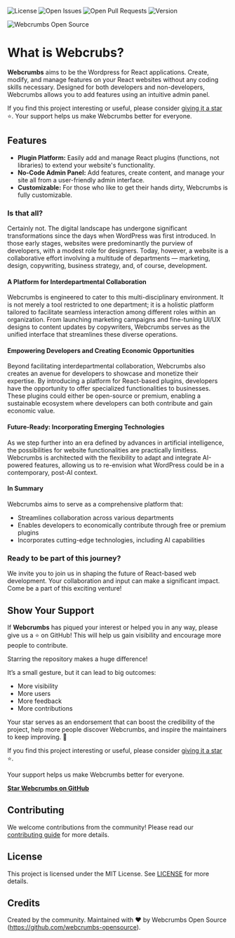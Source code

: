 ![License](https://img.shields.io/badge/license-MIT-blue.svg)
![Open Issues](https://img.shields.io/github/issues/webcrumb/Webcrumbs)
![Open Pull Requests](https://img.shields.io/github/issues-pr/webcrumb/Webcrumbs)
![Version](https://img.shields.io/github/v/release/webcrumb/Webcrumbs?sort=semver)

![Webcrumbs Open Source](https://repository-images.githubusercontent.com/691063238/02edc4ea-5fda-4408-bf55-9e989a0abc81)

# What is Webcrubs?

**Webcrumbs** aims to be the Wordpress for React applications. Create, modify, and manage features on your React websites without any coding skills necessary. Designed for both developers and non-developers, Webcrumbs allows you to add features using an intuitive admin panel.

If you find this project interesting or useful, please consider [giving it a star](https://github.com/webcrumb/Webcrumbs/stargazers) ⭐️. Your support helps us make Webcrumbs better for everyone.

## Features

- **Plugin Platform:** Easily add and manage React plugins (functions, not libraries) to extend your website's functionality.
- **No-Code Admin Panel:** Add features, create content, and manage your site all from a user-friendly admin interface.
- **Customizable:** For those who like to get their hands dirty, Webcrumbs is fully customizable.

### Is that all?
Certainly not. The digital landscape has undergone significant transformations since the days when WordPress was first introduced. In those early stages, websites were predominantly the purview of developers, with a modest role for designers. Today, however, a website is a collaborative effort involving a multitude of departments — marketing, design, copywriting, business strategy, and, of course, development.

#### A Platform for Interdepartmental Collaboration
Webcrumbs is engineered to cater to this multi-disciplinary environment. It is not merely a tool restricted to one department; it is a holistic platform tailored to facilitate seamless interaction among different roles within an organization. From launching marketing campaigns and fine-tuning UI/UX designs to content updates by copywriters, Webcrumbs serves as the unified interface that streamlines these diverse operations.

#### Empowering Developers and Creating Economic Opportunities
Beyond facilitating interdepartmental collaboration, Webcrumbs also creates an avenue for developers to showcase and monetize their expertise. By introducing a platform for React-based plugins, developers have the opportunity to offer specialized functionalities to businesses. These plugins could either be open-source or premium, enabling a sustainable ecosystem where developers can both contribute and gain economic value.

#### Future-Ready: Incorporating Emerging Technologies
As we step further into an era defined by advances in artificial intelligence, the possibilities for website functionalities are practically limitless. Webcrumbs is architected with the flexibility to adapt and integrate AI-powered features, allowing us to re-envision what WordPress could be in a contemporary, post-AI context.

#### In Summary
Webcrumbs aims to serve as a comprehensive platform that:

- Streamlines collaboration across various departments
- Enables developers to economically contribute through free or premium plugins
- Incorporates cutting-edge technologies, including AI capabilities

### Ready to be part of this journey?
We invite you to join us in shaping the future of React-based web development. Your collaboration and input can make a significant impact. Come be a part of this exciting venture!

## Show Your Support

If **Webcrumbs** has piqued your interest or helped you in any way, please give us a ⭐️ on GitHub! This will help us gain visibility and encourage more people to contribute.

Starring the repository makes a huge difference! 

It’s a small gesture, but it can lead to big outcomes:
- More visibility
- More users
- More feedback
- More contributions

Your star serves as an endorsement that can boost the credibility of the project, help more people discover Webcrumbs, and inspire the maintainers to keep improving. 🚀

If you find this project interesting or useful, please consider [giving it a star](https://github.com/webcrumb/Webcrumbs/stargazers) ⭐️. 

Your support helps us make Webcrumbs better for everyone.

**[Star Webcrumbs on GitHub](https://github.com/[Your-GitHub-Username]/Webcrumbs/stargazers)**

## Contributing

We welcome contributions from the community! Please read our [contributing guide](CONTRIBUTING.md) for more details.

## License

This project is licensed under the MIT License. See [LICENSE](LICENSE) for more details.

## Credits

Created by the community.
Maintained with ❤️ by Webcrumbs Open Source (https://github.com/webcrumbs-opensource).
